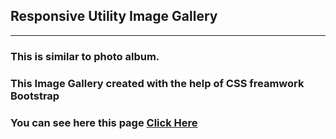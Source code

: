 ## Responsive Utility Image Gallery
<hr>

### This is similar to photo album.
### This Image Gallery created with the help of CSS freamwork Bootstrap

### You can see here this page [Click Here]( https://subratgoogle.github.io/responsive-utility-image-gallery/.)
